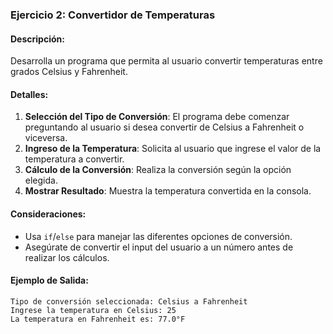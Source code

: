 ### Ejercicio 2: Convertidor de Temperaturas

#### Descripción:
Desarrolla un programa que permita al usuario convertir temperaturas entre grados Celsius y Fahrenheit.

#### Detalles:
1. **Selección del Tipo de Conversión**: El programa debe comenzar preguntando al usuario si desea convertir de Celsius a Fahrenheit o viceversa.
2. **Ingreso de la Temperatura**: Solicita al usuario que ingrese el valor de la temperatura a convertir.
3. **Cálculo de la Conversión**: Realiza la conversión según la opción elegida.
4. **Mostrar Resultado**: Muestra la temperatura convertida en la consola.

#### Consideraciones:
- Usa `if`/`else` para manejar las diferentes opciones de conversión.
- Asegúrate de convertir el input del usuario a un número antes de realizar los cálculos.

#### Ejemplo de Salida:
```plaintext
Tipo de conversión seleccionada: Celsius a Fahrenheit
Ingrese la temperatura en Celsius: 25
La temperatura en Fahrenheit es: 77.0°F